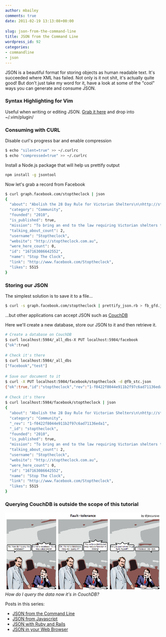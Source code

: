 ```yaml
---
author: mbailey
comments: true
date: 2011-02-19 13:13:08+00:00

slug: json-from-the-command-line
title: JSON from the Command Line
wordpress_id: 92
categories:
- commandline
- json
---
```


JSON is a beautiful format for storing objects as human readable text. It's
succeeded where XML has failed. Not only is it not shit, it's actually quite
good! But don't just take my word for it, have a look at some of the "cool"
ways you can generate and consume JSON.


### Syntax Highlighting for Vim

Useful when writing or editing JSON. [Grab it here](http://www.vim.org/scripts/script.php?script_id=1945) and drop into ~/.vim/plugin/


### Consuming with CURL

Disable curl's progress bar and enable compression

```bash
$ echo "silent=true" >> ~/.curlrc
$ echo "compressed=true" >> ~/.curlrc
```

Install a Node.js package that will help us prettify output

```bash
npm install -g jsontool
```

Now let's grab a record from Facebook

```bash
$ curl graph.facebook.com/stoptheclock | json
{
  "about": "Abolish the 28 Day Rule for Victorian Shelters\n\nhttp://stoptheclock.com.au\n\ninfo@stoptheclock.com.au",
  "category": "Community",
  "founded": "2010",
  "is_published": true,
  "mission": "To bring an end to the law requiring Victorian shelters to kill healthy adoptable cats and dogs after four weeks.",
  "talking_about_count": 2,
  "username": "Stoptheclock",
  "website": "http://stoptheclock.com.au",
  "were_here_count": 0,
  "id": "167163086642552",
  "name": "Stop The Clock",
  "link": "http://www.facebook.com/Stoptheclock",
  "likes": 5515
}
```


### Storing our JSON

The simplest solution is to save it to a file...

```bash
$ curl -s graph.facebook.com/stoptheclock | prettify_json.rb > fb_gfd.json
```

...but other applications can accept JSON such as [CouchDB](http://couchdb.apache.org/)

Here we'll create a new database, store our JSON to it and then retrieve it.

```bash
# Create a database on CouchDB
$ curl localhost:5984/_all_dbs-X PUT localhost:5984/facebook
{"ok":true}

# Check it's there
$ curl localhost:5984/_all_dbs
["facebook","test"]

# Save our document to it
$ curl -X PUT localhost:5984/facebook/stoptheclock -d @fb_stc.json
{"ok":true,"id":"stoptheclock","rev":"1-f0422f8044e911b2f97c6ad71136eda1"}

# Check it's there
$ curl localhost:5984/facebook/stoptheclock | json
{
  "about": "Abolish the 28 Day Rule for Victorian Shelters\n\nhttp://stoptheclock.com.au\n\ninfo@stoptheclock.com.au",
  "category": "Community",
  "_rev": "1-f0422f8044e911b2f97c6ad71136eda1",
  "_id": "stoptheclock",
  "founded": "2010",
  "is_published": true,
  "mission": "To bring an end to the law requiring Victorian shelters to kill healthy adoptable cats and dogs after four weeks.",
  "talking_about_count": 2,
  "username": "Stoptheclock",
  "website": "http://stoptheclock.com.au",
  "were_here_count": 0,
  "id": "167163086642552",
  "name": "Stop The Clock",
  "link": "http://www.facebook.com/Stoptheclock",
  "likes": 5515
}
```


### Querying CouchDB is outside the scope of this tutorial

![How do I query the data now it's in CouchDB?](../images/fault-tolerance.png)
*How do I query the data now it's in CouchDB?*


Posts in this series:

  * [JSON from the Command Line](2011-02-19-json-from-the-command-line.md)
  * [JSON from Javascript](2011-02-19-json-from-javascript.md)
  * [JSON with Ruby and Rails](2011-02-20-json-with-ruby-and-rails.md)
  * [JSON in your Web Browser](2011-02-20-json-in-your-web-browser.md)
